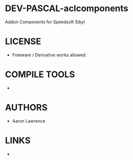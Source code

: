 DEV-PASCAL-aclcomponents
========================

Addon Components for Speedsoft Sibyl 


LICENSE
===============
* Freeware / Derivative works allowed.

COMPILE TOOLS
===============
* 
 
AUTHORS
===============
* Aaron Lawrence

LINKS
===============
* 
